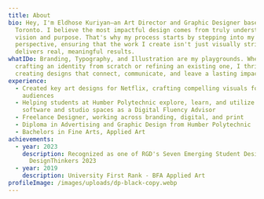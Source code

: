 ```yaml
---
title: About
bio: Hey, I'm Eldhose Kuriyan—an Art Director and Graphic Designer based in
  Toronto. I believe the most impactful design comes from truly understanding
  vision and purpose. That's why my process starts by stepping into my client's
  perspective, ensuring that the work I create isn't just visually striking but
  delivers real, meaningful results.
whatIDo: Branding, Typography, and Illustration are my playgrounds. Whether it's
  crafting an identity from scratch or refining an existing one, I thrive on
  creating designs that connect, communicate, and leave a lasting impact.
experience:
  - Created key art designs for Netflix, crafting compelling visuals for global
    audiences
  - Helping students at Humber Polytechnic explore, learn, and utilize creative
    software and studio spaces as a Digital Fluency Advisor
  - Freelance Designer, working across branding, digital, and print
  - Diploma in Advertising and Graphic Design from Humber Polytechnic
  - Bachelors in Fine Arts, Applied Art
achievements:
  - year: 2023
    description: Recognized as one of RGD's Seven Emerging Student Designers at
      DesignThinkers 2023
  - year: 2019
    description: University First Rank - BFA Applied Art
profileImage: /images/uploads/dp-black-copy.webp
---
```

